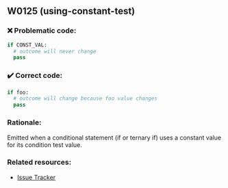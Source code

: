 ## W0125 (using-constant-test)

### :x: Problematic code:

```python
if CONST_VAL:
  # outcome will never change
  pass
```

### :heavy_check_mark: Correct code:

```python
if foo:
  # outcome will change because foo value changes
  pass
```

### Rationale:

Emitted when a conditional statement (if or ternary if) uses a constant value
for its condition test value.

### Related resources:

- [Issue Tracker](https://github.com/PyCQA/pylint/issues?q=is%3Aissue+%22using-constant-test%22+OR+%22W0125%22)

